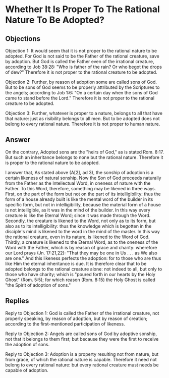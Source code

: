 # Whether It Is Proper To The Rational Nature To Be Adopted?

## Objections

Objection 1: It would seem that it is not proper to the rational nature to be adopted. For God is not said to be the Father of the rational creature, save by adoption. But God is called the Father even of the irrational creature, according to Job 38:28: "Who is father of the rain? Or who begot the drops of dew?" Therefore it is not proper to the rational creature to be adopted.

Objection 2: Further, by reason of adoption some are called sons of God. But to be sons of God seems to be properly attributed by the Scriptures to the angels; according to Job 1:6: "On a certain day when the sons of God came to stand before the Lord." Therefore it is not proper to the rational creature to be adopted.

Objection 3: Further, whatever is proper to a nature, belongs to all that have that nature: just as risibility belongs to all men. But to be adopted does not belong to every rational nature. Therefore it is not proper to human nature.

## Answer

On the contrary, Adopted sons are the "heirs of God," as is stated Rom. 8:17. But such an inheritance belongs to none but the rational nature. Therefore it is proper to the rational nature to be adopted.

I answer that, As stated above (A[2], ad 3), the sonship of adoption is a certain likeness of natural sonship. Now the Son of God proceeds naturally from the Father as the Intellectual Word, in oneness of nature with the Father. To this Word, therefore, something may be likened in three ways. First, on the part of the form but not on the part of its intelligibility: thus the form of a house already built is like the mental word of the builder in its specific form, but not in intelligibility, because the material form of a house is not intelligible, as it was in the mind of the builder. In this way every creature is like the Eternal Word; since it was made through the Word. Secondly, the creature is likened to the Word, not only as to its form, but also as to its intelligibility: thus the knowledge which is begotten in the disciple's mind is likened to the word in the mind of the master. In this way the rational creature, even in its nature, is likened to the Word of God. Thirdly, a creature is likened to the Eternal Word, as to the oneness of the Word with the Father, which is by reason of grace and charity: wherefore our Lord prays (Jn. 17:21,22): "That they may be one in Us . . . as We also are one." And this likeness perfects the adoption: for to those who are thus like Him the eternal inheritance is due. It is therefore clear that to be adopted belongs to the rational creature alone: not indeed to all, but only to those who have charity; which is "poured forth in our hearts by the Holy Ghost" (Rom. 5:5); for which reason (Rom. 8:15) the Holy Ghost is called "the Spirit of adoption of sons."

## Replies

Reply to Objection 1: God is called the Father of the irrational creature, not properly speaking, by reason of adoption, but by reason of creation; according to the first-mentioned participation of likeness.

Reply to Objection 2: Angels are called sons of God by adoptive sonship, not that it belongs to them first; but because they were the first to receive the adoption of sons.

Reply to Objection 3: Adoption is a property resulting not from nature, but from grace, of which the rational nature is capable. Therefore it need not belong to every rational nature: but every rational creature must needs be capable of adoption.